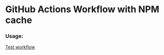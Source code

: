 # GitHub Actions Workflow with NPM cache

### Usage:

[Test workflow](../.github/workflows/github-action-npm-cache.yml)
